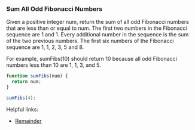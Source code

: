 ### Sum All Odd Fibonacci Numbers


Given a positive integer num, return the sum of all odd Fibonacci numbers that are less than or equal to num.
The first two numbers in the Fibonacci sequence are 1 and 1. Every additional number in the sequence is the sum of the two previous numbers. The first six numbers of the Fibonacci sequence are 1, 1, 2, 3, 5 and 8.

For example, sumFibs(10) should return 10 because all odd Fibonacci numbers less than 10 are 1, 1, 3, and 5.

```javascript
function sumFibs(num) {
  return num;
}

sumFibs(4);
```
Helpful links:

* [Remainder](https://developer.mozilla.org/en-US/docs/Web/JavaScript/Reference/Operators/Arithmetic_Operators#Remainder)
